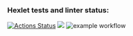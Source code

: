 ### Hexlet tests and linter status:
[![Actions Status](https://github.com/Mentavr/frontend-project-lvl1/workflows/hexlet-check/badge.svg)](https://github.com/Mentavr/frontend-project-lvl1/actions)
<a href="https://codeclimate.com/github/codeclimate/codeclimate/maintainability"><img src="https://api.codeclimate.com/v1/badges/a99a88d28ad37a79dbf6/maintainability" /></a>
![example workflow](https://github.com/Mentavr/frontend-project-lvl1/actions/workflows/github-actions-demo.yml/badge.svg)